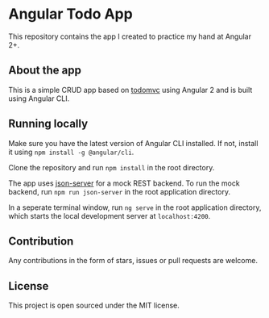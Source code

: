# Angular Todo App

This repository contains the app I created to practice my hand at Angular 2+.

## About the app

This is a simple CRUD app based on [todomvc](http://todomvc.com) using Angular 2 and is built using Angular CLI.

## Running locally

Make sure you have the latest version of Angular CLI installed. If not, install it using `npm install -g @angular/cli`.

Clone the repository and run `npm install` in the root directory.

The app uses [json-server](https://github.com/typicode/json-server) for a mock REST backend. To run the mock backend, run `npm run json-server` in the root application directory.

In a seperate terminal window, run `ng serve` in the root application directory, which starts the local development server at `localhost:4200`.

## Contribution

Any contributions in the form of stars, issues or pull requests are welcome.

## License

This project is open sourced under the MIT license.